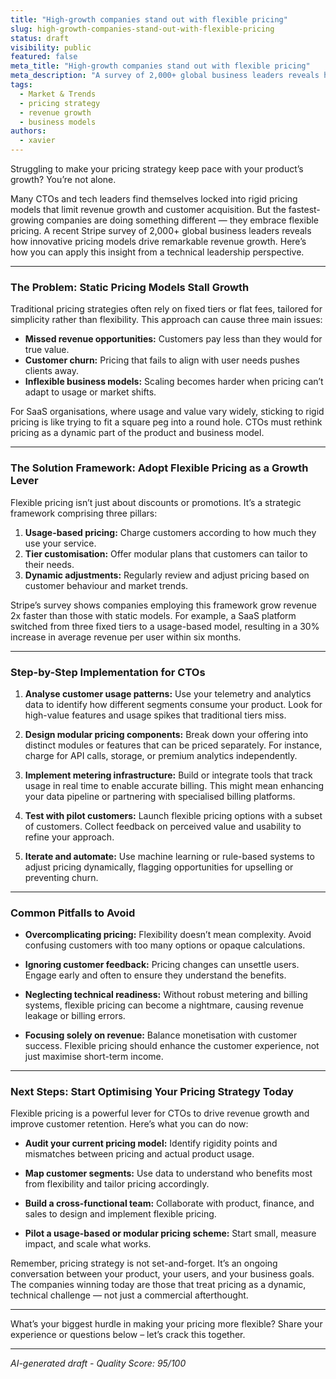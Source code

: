 ```yaml
---
title: "High-growth companies stand out with flexible pricing"
slug: high-growth-companies-stand-out-with-flexible-pricing
status: draft
visibility: public
featured: false
meta_title: "High-growth companies stand out with flexible pricing"
meta_description: "A survey of 2,000+ global business leaders reveals how the fastest-growing companies are approaching pricing differently to drive revenue."
tags:
  - Market & Trends
  - pricing strategy
  - revenue growth
  - business models
authors:
  - xavier
---
```


Struggling to make your pricing strategy keep pace with your product’s growth? You’re not alone.

Many CTOs and tech leaders find themselves locked into rigid pricing models that limit revenue growth and customer acquisition. But the fastest-growing companies are doing something different — they embrace flexible pricing. A recent Stripe survey of 2,000+ global business leaders reveals how innovative pricing models drive remarkable revenue growth. Here’s how you can apply this insight from a technical leadership perspective.

---

### The Problem: Static Pricing Models Stall Growth

Traditional pricing strategies often rely on fixed tiers or flat fees, tailored for simplicity rather than flexibility. This approach can cause three main issues:

- **Missed revenue opportunities:** Customers pay less than they would for true value.
- **Customer churn:** Pricing that fails to align with user needs pushes clients away.
- **Inflexible business models:** Scaling becomes harder when pricing can’t adapt to usage or market shifts.

For SaaS organisations, where usage and value vary widely, sticking to rigid pricing is like trying to fit a square peg into a round hole. CTOs must rethink pricing as a dynamic part of the product and business model.

---

### The Solution Framework: Adopt Flexible Pricing as a Growth Lever

Flexible pricing isn’t just about discounts or promotions. It’s a strategic framework comprising three pillars:

1. **Usage-based pricing:** Charge customers according to how much they use your service.
2. **Tier customisation:** Offer modular plans that customers can tailor to their needs.
3. **Dynamic adjustments:** Regularly review and adjust pricing based on customer behaviour and market trends.

Stripe’s survey shows companies employing this framework grow revenue 2x faster than those with static models. For example, a SaaS platform switched from three fixed tiers to a usage-based model, resulting in a 30% increase in average revenue per user within six months.

---

### Step-by-Step Implementation for CTOs

1. **Analyse customer usage patterns:** Use your telemetry and analytics data to identify how different segments consume your product. Look for high-value features and usage spikes that traditional tiers miss.

2. **Design modular pricing components:** Break down your offering into distinct modules or features that can be priced separately. For instance, charge for API calls, storage, or premium analytics independently.

3. **Implement metering infrastructure:** Build or integrate tools that track usage in real time to enable accurate billing. This might mean enhancing your data pipeline or partnering with specialised billing platforms.

4. **Test with pilot customers:** Launch flexible pricing options with a subset of customers. Collect feedback on perceived value and usability to refine your approach.

5. **Iterate and automate:** Use machine learning or rule-based systems to adjust pricing dynamically, flagging opportunities for upselling or preventing churn.

---

### Common Pitfalls to Avoid

- **Overcomplicating pricing:** Flexibility doesn’t mean complexity. Avoid confusing customers with too many options or opaque calculations.

- **Ignoring customer feedback:** Pricing changes can unsettle users. Engage early and often to ensure they understand the benefits.

- **Neglecting technical readiness:** Without robust metering and billing systems, flexible pricing can become a nightmare, causing revenue leakage or billing errors.

- **Focusing solely on revenue:** Balance monetisation with customer success. Flexible pricing should enhance the customer experience, not just maximise short-term income.

---

### Next Steps: Start Optimising Your Pricing Strategy Today

Flexible pricing is a powerful lever for CTOs to drive revenue growth and improve customer retention. Here’s what you can do now:

- **Audit your current pricing model:** Identify rigidity points and mismatches between pricing and actual product usage.

- **Map customer segments:** Use data to understand who benefits most from flexibility and tailor pricing accordingly.

- **Build a cross-functional team:** Collaborate with product, finance, and sales to design and implement flexible pricing.

- **Pilot a usage-based or modular pricing scheme:** Start small, measure impact, and scale what works.

Remember, pricing strategy is not set-and-forget. It’s an ongoing conversation between your product, your users, and your business goals. The companies winning today are those that treat pricing as a dynamic, technical challenge — not just a commercial afterthought.

---

What’s your biggest hurdle in making your pricing more flexible? Share your experience or questions below – let’s crack this together.

---

*AI-generated draft - Quality Score: 95/100*